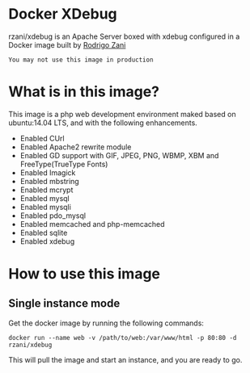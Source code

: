 # Docker XDebug

rzani/xdebug is an Apache Server boxed with xdebug configured in a Docker image built by [Rodrigo Zani](http://rodrigozani.com.br)

```
You may not use this image in production
```

# What is in this image?

This image is a php web development environment maked based on ubuntu:14.04 LTS, and with the following enhancements.

 - Enabled CUrl
 - Enabled Apache2 rewrite module
 - Enabled GD support with GIF, JPEG, PNG, WBMP, XBM and FreeType(TrueType Fonts)
 - Enabled Imagick
 - Enabled mbstring
 - Enabled mcrypt
 - Enabled mysql
 - Enabled mysqli
 - Enabled pdo_mysql
 - Enabled memcached and php-memcached
 - Enabled sqlite
 - Enabled xdebug

# How to use this image

## Single instance mode

Get the docker image by running the following commands:

```shell
docker run --name web -v /path/to/web:/var/www/html -p 80:80 -d rzani/xdebug
```

This will pull the image and start an instance, and you are ready to go.
